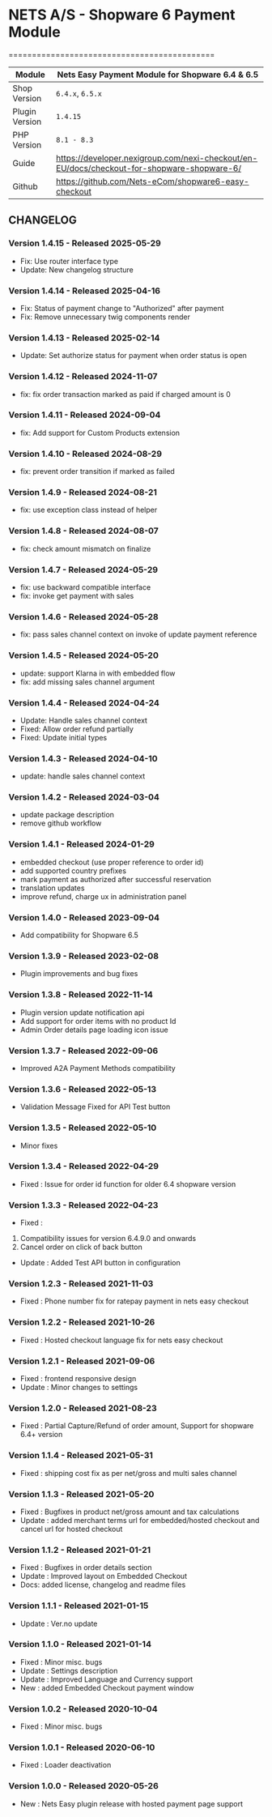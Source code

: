 # NETS A/S - Shopware 6 Payment Module
============================================

| Module         | Nets Easy Payment Module for Shopware 6.4 & 6.5                                            |
|----------------|--------------------------------------------------------------------------------------------|
| Shop Version   | `6.4.x`, `6.5.x`                                                                           |
| Plugin Version | `1.4.15`                                                                                   |
| PHP Version    | `8.1 - 8.3`                                                                                |
| Guide          | https://developer.nexigroup.com/nexi-checkout/en-EU/docs/checkout-for-shopware-shopware-6/ |
| Github         | https://github.com/Nets-eCom/shopware6-easy-checkout                                       |

## CHANGELOG

### Version 1.4.15 - Released 2025-05-29

- Fix: Use router interface type
- Update: New changelog structure

### Version 1.4.14 - Released 2025-04-16

- Fix: Status of payment change to "Authorized" after payment
- Fix: Remove unnecessary twig components render

### Version 1.4.13 - Released 2025-02-14

* Update: Set authorize status for payment when order status is open

### Version 1.4.12 - Released 2024-11-07

* fix: fix order transaction marked as paid if charged amount is 0

### Version 1.4.11 - Released 2024-09-04

* fix: Add support for Custom Products extension

### Version 1.4.10 - Released 2024-08-29

* fix: prevent order transition if marked as failed

### Version 1.4.9 - Released 2024-08-21

* fix: use exception class instead of helper

### Version 1.4.8 - Released 2024-08-07

* fix: check amount mismatch on finalize

### Version 1.4.7 - Released 2024-05-29

* fix: use backward compatible interface
* fix: invoke get payment with sales

### Version 1.4.6 - Released 2024-05-28

* fix: pass sales channel context on invoke of update payment reference

### Version 1.4.5 - Released 2024-05-20

* update: support Klarna in with embedded flow
* fix: add missing sales channel argument

### Version 1.4.4 - Released 2024-04-24

* Update: Handle sales channel context
* Fixed: Allow order refund partially
* Fixed: Update initial types

### Version 1.4.3 - Released 2024-04-10

* update: handle sales channel context

### Version 1.4.2 - Released 2024-03-04

* update package description
* remove github workflow 

### Version 1.4.1 - Released 2024-01-29

* embedded checkout (use proper reference to order id)
* add supported country prefixes
* mark payment as authorized after successful reservation
* translation updates
* improve refund, charge ux in administration panel

### Version 1.4.0 - Released 2023-09-04
* Add compatibility for Shopware 6.5

### Version 1.3.9 - Released 2023-02-08
* Plugin improvements and bug fixes

### Version 1.3.8 - Released 2022-11-14
* Plugin version update notification api
* Add support for order items with no product Id
* Admin Order details page loading icon issue

### Version 1.3.7 - Released 2022-09-06
* Improved A2A Payment Methods compatibility

### Version 1.3.6 - Released 2022-05-13
* Validation Message Fixed for API Test button

### Version 1.3.5 - Released 2022-05-10
* Minor fixes

### Version 1.3.4 - Released 2022-04-29
* Fixed : Issue for order id function for older 6.4 shopware version

### Version 1.3.3 - Released 2022-04-23
* Fixed :
1. Compatibility issues for version 6.4.9.0 and onwards
2. Cancel order on click of back button
* Update : Added Test API button in configuration

### Version 1.2.3 - Released 2021-11-03
* Fixed : Phone number fix for ratepay payment in nets easy checkout

### Version 1.2.2 - Released 2021-10-26
* Fixed : Hosted checkout language fix for nets easy checkout


### Version 1.2.1 - Released 2021-09-06
* Fixed : frontend responsive design
* Update : Minor changes to settings

### Version 1.2.0 - Released 2021-08-23
* Fixed : Partial Capture/Refund of order amount, Support for shopware 6.4+ version

### Version 1.1.4 - Released 2021-05-31
* Fixed : shipping cost fix as per net/gross and multi sales channel

### Version 1.1.3 - Released 2021-05-20
* Fixed : Bugfixes in product net/gross amount and tax calculations
* Update : added merchant terms url for embedded/hosted checkout and cancel url for hosted checkout

### Version 1.1.2 - Released 2021-01-21
* Fixed : Bugfixes in order details section
* Update : Improved layout on Embedded Checkout
* Docs: added license, changelog and readme files

### Version 1.1.1 - Released 2021-01-15
* Update : Ver.no update

### Version 1.1.0 - Released 2021-01-14
* Fixed : Minor misc. bugs
* Update : Settings description
* Update : Improved Language and Currency support
* New : added Embedded Checkout payment window

### Version 1.0.2 - Released 2020-10-04
* Fixed : Minor misc. bugs

### Version 1.0.1 - Released 2020-06-10
* Fixed : Loader deactivation

### Version 1.0.0 - Released 2020-05-26
* New : Nets Easy plugin release with hosted payment page support

